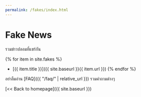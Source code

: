 ```yaml
---
permalink: /fakes/index.html
---
```


# Fake News

รวมข่าวปลอมที่แชร์กัน

{% for item in site.fakes %}
* [{{ item.title }}]({{ site.baseurl }}{{ item.url }})
{% endfor %}

อย่าลืมอ่าน [FAQ]({{ "/faq/" | relative_url }}) รวมคำถามต่างๆ

[<< Back to homepage]({{ site.baseurl }})